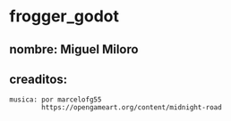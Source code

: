 # frogger_godot
## nombre: Miguel Miloro
## creaditos: 
	musica: por marcelofg55 
			https://opengameart.org/content/midnight-road
